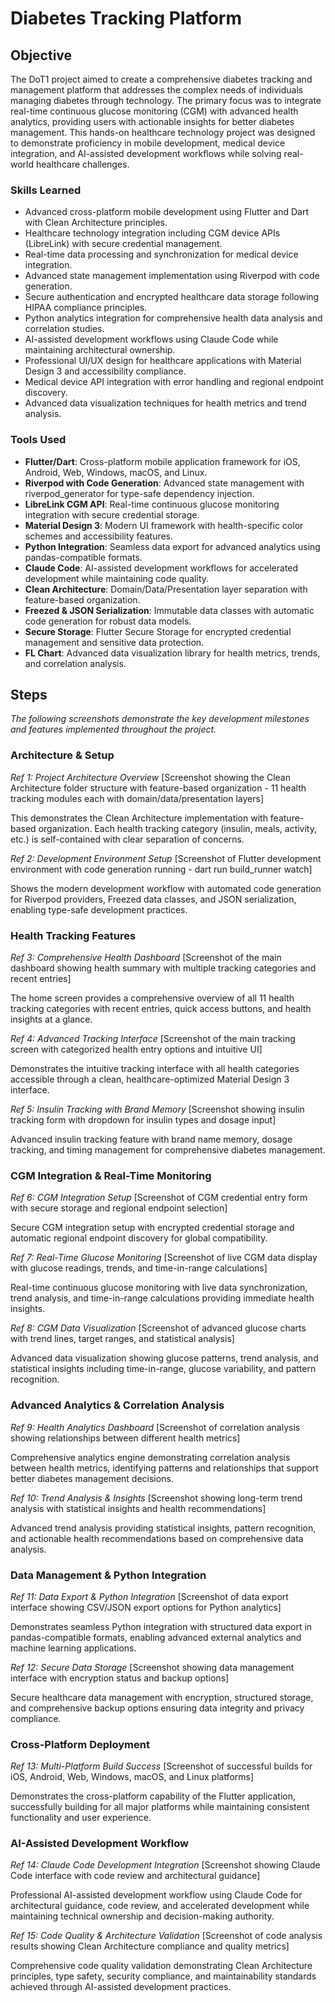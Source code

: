 # Diabetes Tracking Platform 

## Objective

The DoT1 project aimed to create a comprehensive diabetes tracking and management platform that addresses the complex needs of individuals managing diabetes through technology. The primary focus was to integrate real-time continuous glucose monitoring (CGM) with advanced health analytics, providing users with actionable insights for better diabetes management. This hands-on healthcare technology project was designed to demonstrate proficiency in mobile development, medical device integration, and AI-assisted development workflows while solving real-world healthcare challenges.

### Skills Learned

- Advanced cross-platform mobile development using Flutter and Dart with Clean Architecture principles.
- Healthcare technology integration including CGM device APIs (LibreLink) with secure credential management.
- Real-time data processing and synchronization for medical device integration.
- Advanced state management implementation using Riverpod with code generation.
- Secure authentication and encrypted healthcare data storage following HIPAA compliance principles.
- Python analytics integration for comprehensive health data analysis and correlation studies.
- AI-assisted development workflows using Claude Code while maintaining architectural ownership.
- Professional UI/UX design for healthcare applications with Material Design 3 and accessibility compliance.
- Medical device API integration with error handling and regional endpoint discovery.
- Advanced data visualization techniques for health metrics and trend analysis.

### Tools Used

- **Flutter/Dart**: Cross-platform mobile application framework for iOS, Android, Web, Windows, macOS, and Linux.
- **Riverpod with Code Generation**: Advanced state management with riverpod_generator for type-safe dependency injection.
- **LibreLink CGM API**: Real-time continuous glucose monitoring integration with secure credential storage.
- **Material Design 3**: Modern UI framework with health-specific color schemes and accessibility features.
- **Python Integration**: Seamless data export for advanced analytics using pandas-compatible formats.
- **Claude Code**: AI-assisted development workflows for accelerated development while maintaining code quality.
- **Clean Architecture**: Domain/Data/Presentation layer separation with feature-based organization.
- **Freezed & JSON Serialization**: Immutable data classes with automatic code generation for robust data models.
- **Secure Storage**: Flutter Secure Storage for encrypted credential management and sensitive data protection.
- **FL Chart**: Advanced data visualization library for health metrics, trends, and correlation analysis.

## Steps

*The following screenshots demonstrate the key development milestones and features implemented throughout the project.*

### Architecture & Setup

*Ref 1: Project Architecture Overview*
[Screenshot showing the Clean Architecture folder structure with feature-based organization - 11 health tracking modules each with domain/data/presentation layers]

This demonstrates the Clean Architecture implementation with feature-based organization. Each health tracking category (insulin, meals, activity, etc.) is self-contained with clear separation of concerns.

*Ref 2: Development Environment Setup*
[Screenshot of Flutter development environment with code generation running - dart run build_runner watch]

Shows the modern development workflow with automated code generation for Riverpod providers, Freezed data classes, and JSON serialization, enabling type-safe development practices.

### Health Tracking Features

*Ref 3: Comprehensive Health Dashboard*
[Screenshot of the main dashboard showing health summary with multiple tracking categories and recent entries]

The home screen provides a comprehensive overview of all 11 health tracking categories with recent entries, quick access buttons, and health insights at a glance.

*Ref 4: Advanced Tracking Interface*
[Screenshot of the main tracking screen with categorized health entry options and intuitive UI]

Demonstrates the intuitive tracking interface with all health categories accessible through a clean, healthcare-optimized Material Design 3 interface.

*Ref 5: Insulin Tracking with Brand Memory*
[Screenshot showing insulin tracking form with dropdown for insulin types and dosage input]

Advanced insulin tracking feature with brand name memory, dosage tracking, and timing management for comprehensive diabetes management.

### CGM Integration & Real-Time Monitoring

*Ref 6: CGM Integration Setup*
[Screenshot of CGM credential entry form with secure storage and regional endpoint selection]

Secure CGM integration setup with encrypted credential storage and automatic regional endpoint discovery for global compatibility.

*Ref 7: Real-Time Glucose Monitoring*
[Screenshot of live CGM data display with glucose readings, trends, and time-in-range calculations]

Real-time continuous glucose monitoring with live data synchronization, trend analysis, and time-in-range calculations providing immediate health insights.

*Ref 8: CGM Data Visualization*
[Screenshot of advanced glucose charts with trend lines, target ranges, and statistical analysis]

Advanced data visualization showing glucose patterns, trend analysis, and statistical insights including time-in-range, glucose variability, and pattern recognition.

### Advanced Analytics & Correlation Analysis

*Ref 9: Health Analytics Dashboard*
[Screenshot of correlation analysis showing relationships between different health metrics]

Comprehensive analytics engine demonstrating correlation analysis between health metrics, identifying patterns and relationships that support better diabetes management decisions.

*Ref 10: Trend Analysis & Insights*
[Screenshot showing long-term trend analysis with statistical insights and health recommendations]

Advanced trend analysis providing statistical insights, pattern recognition, and actionable health recommendations based on comprehensive data analysis.

### Data Management & Python Integration

*Ref 11: Data Export & Python Integration*
[Screenshot of data export interface showing CSV/JSON export options for Python analytics]

Demonstrates seamless Python integration with structured data export in pandas-compatible formats, enabling advanced external analytics and machine learning applications.

*Ref 12: Secure Data Storage*
[Screenshot showing data management interface with encryption status and backup options]

Secure healthcare data management with encryption, structured storage, and comprehensive backup options ensuring data integrity and privacy compliance.

### Cross-Platform Deployment

*Ref 13: Multi-Platform Build Success*
[Screenshot of successful builds for iOS, Android, Web, Windows, macOS, and Linux platforms]

Demonstrates the cross-platform capability of the Flutter application, successfully building for all major platforms while maintaining consistent functionality and user experience.

### AI-Assisted Development Workflow

*Ref 14: Claude Code Development Integration*
[Screenshot showing Claude Code interface with code review and architectural guidance]

Professional AI-assisted development workflow using Claude Code for architectural guidance, code review, and accelerated development while maintaining technical ownership and decision-making authority.

*Ref 15: Code Quality & Architecture Validation*
[Screenshot of code analysis results showing Clean Architecture compliance and quality metrics]

Comprehensive code quality validation demonstrating Clean Architecture principles, type safety, security compliance, and maintainability standards achieved through AI-assisted development practices.
